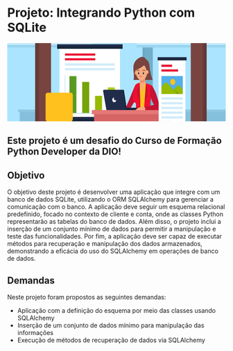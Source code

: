# Projeto: Integrando Python com SQLite

<img loading="lazy" src="https://github.com/viniciusaze/projeto_integrando_python_sqlite/blob/main/image_project_python_sqlite.jpg?raw=true" width="650" height="180"/>

## Este projeto é um desafio do Curso de Formação Python Developer da DIO!

## Objetivo

O objetivo deste projeto é desenvolver uma aplicação que integre com um banco de dados SQLite, utilizando o ORM SQLAlchemy para gerenciar a comunicação com o banco. A aplicação deve seguir um esquema relacional predefinido, focado no contexto de cliente e conta, onde as classes Python representarão as tabelas do banco de dados. Além disso, o projeto inclui a inserção de um conjunto mínimo de dados para permitir a manipulação e teste das funcionalidades. Por fim, a aplicação deve ser capaz de executar métodos para recuperação e manipulação dos dados armazenados, demonstrando a eficácia do uso do SQLAlchemy em operações de banco de dados.

## Demandas
Neste projeto foram propostos as seguintes demandas:

- Aplicação com a definição do esquema por meio das classes usando SQLAlchemy
- Inserção de um conjunto de dados mínimo para manipulação das informações
- Execução de métodos de recuperação de dados via SQLAlchemy





